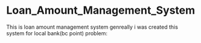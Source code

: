 # Loan_Amount_Management_System
This is loan amount management system genreally i was created this system for local bank(bc point)
problem:
    
